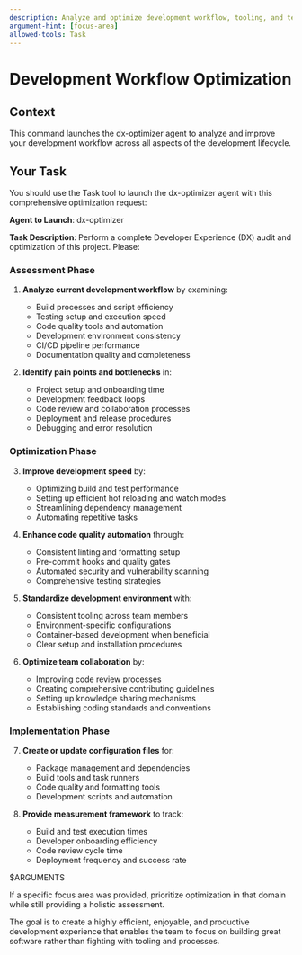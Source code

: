 ```yaml
---
description: Analyze and optimize development workflow, tooling, and team productivity
argument-hint: [focus-area]
allowed-tools: Task
---
```


# Development Workflow Optimization

## Context

This command launches the dx-optimizer agent to analyze and improve your development workflow across all aspects of the development lifecycle.

## Your Task

You should use the Task tool to launch the dx-optimizer agent with this comprehensive optimization request:

**Agent to Launch**: dx-optimizer

**Task Description**: 
Perform a complete Developer Experience (DX) audit and optimization of this project. Please:

### **Assessment Phase**
1. **Analyze current development workflow** by examining:
   - Build processes and script efficiency
   - Testing setup and execution speed
   - Code quality tools and automation
   - Development environment consistency
   - CI/CD pipeline performance
   - Documentation quality and completeness

2. **Identify pain points and bottlenecks** in:
   - Project setup and onboarding time
   - Development feedback loops
   - Code review and collaboration processes
   - Deployment and release procedures
   - Debugging and error resolution

### **Optimization Phase**
3. **Improve development speed** by:
   - Optimizing build and test performance
   - Setting up efficient hot reloading and watch modes
   - Streamlining dependency management
   - Automating repetitive tasks

4. **Enhance code quality automation** through:
   - Consistent linting and formatting setup
   - Pre-commit hooks and quality gates
   - Automated security and vulnerability scanning
   - Comprehensive testing strategies

5. **Standardize development environment** with:
   - Consistent tooling across team members
   - Environment-specific configurations
   - Container-based development when beneficial
   - Clear setup and installation procedures

6. **Optimize team collaboration** by:
   - Improving code review processes
   - Creating comprehensive contributing guidelines
   - Setting up knowledge sharing mechanisms
   - Establishing coding standards and conventions

### **Implementation Phase**
7. **Create or update configuration files** for:
   - Package management and dependencies
   - Build tools and task runners
   - Code quality and formatting tools
   - Development scripts and automation

8. **Provide measurement framework** to track:
   - Build and test execution times
   - Developer onboarding efficiency
   - Code review cycle time
   - Deployment frequency and success rate

$ARGUMENTS

If a specific focus area was provided, prioritize optimization in that domain while still providing a holistic assessment.

The goal is to create a highly efficient, enjoyable, and productive development experience that enables the team to focus on building great software rather than fighting with tooling and processes.
